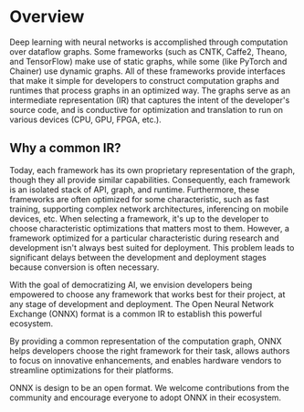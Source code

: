 Overview
========

Deep learning with neural networks is accomplished through computation over dataflow graphs. Some frameworks (such as CNTK, Caffe2, Theano, and TensorFlow) make use of static graphs, while some (like PyTorch and Chainer) use dynamic graphs. All of these frameworks provide interfaces that make it simple for developers to construct computation graphs and runtimes that process graphs in an optimized way. The graphs serve as an intermediate representation (IR) that captures the intent of the developer's source code, and is conductive for optimization and translation to run on various devices (CPU, GPU, FPGA, etc.).

Why a common IR?
----------------

Today, each framework has its own proprietary representation of the graph, though they all provide similar capabilities. Consequently, each framework is an isolated stack of API, graph, and runtime. Furthermore, these frameworks are often optimized for some characteristic, such as fast training, supporting complex network architectures, inferencing on mobile devices, etc. When selecting a framework, it's up to the developer to choose characteristic optimizations that matters most to them. However, a framework optimized for a particular characteristic during research and development isn't always best suited for deployment. This problem leads to significant delays between the development and deployment stages because conversion is often necessary.

With the goal of democratizing AI, we envision developers being empowered to choose any framework that works best for their project, at any stage of development and deployment. The Open Neural Network Exchange (ONNX) format is a common IR to establish this powerful ecosystem.

By providing a common representation of the computation graph, ONNX helps developers choose the right framework for their task, allows authors to focus on innovative enhancements, and enables hardware vendors to streamline optimizations for their platforms.

ONNX is design to be an open format. We welcome contributions from the community and encourage everyone to adopt ONNX in their ecosystem.
